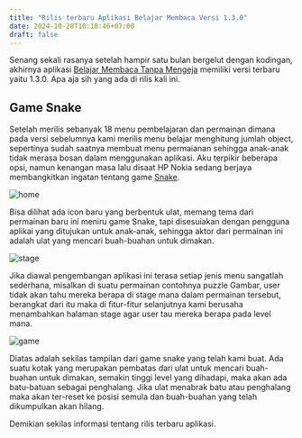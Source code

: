 ```yaml
---
title: "Rilis terbaru Aplikasi Belajar Membaca Versi 1.3.0"
date: 2024-10-28T10:18:46+07:00
draft: false
---
```


Senang sekali rasanya setelah hampir satu bulan bergelut dengan kodingan, akhirnya aplikasi [Belajar Membaca Tanpa Mengeja](https://play.google.com/store/apps/details?id=com.aplikasihebat.baca_app&pcampaignid=web_share) memiliki versi terbaru yaitu 1.3.0. Apa aja sih yang ada di rilis kali ini.

## Game Snake

Setelah merilis sebanyak 18 menu pembelajaran dan permainan dimana pada versi sebelumnya kami merilis menu belajar menghitung jumlah object, sepertinya sudah saatnya membuat menu permaianan sehingga anak-anak tidak merasa bosan dalam menggunakan aplikasi. Aku terpikir beberapa opsi, namun kenangan masa lalu disaat HP Nokia sedang berjaya membangkitkan ingatan tentang game [Snake](<https://en.wikipedia.org/wiki/Snake_(video_game_genre)>).

![home](/blog/new-release-belajar-membaca-version-130/home.jpeg)

Bisa dilihat ada icon baru yang berbentuk ulat, memang tema dari permainan baru ini meniru game Snake, tapi disesuiakan dengan pengguna aplikai yang ditujukan untuk anak-anak, sehingga aktor dari permainan ini adalah ulat yang mencari buah-buahan untuk dimakan.

![stage](/blog/new-release-belajar-membaca-version-130/stage.jpeg)

Jika diawal pengembangan aplikasi ini terasa setiap jenis menu sangatlah sederhana, misalkan di suatu permainan contohnya puzzle Gambar, user tidak akan tahu mereka berapa di stage mana dalam permainan tersebut, berangkat dari itu maka di fitur-fitur selanjutnya kami berusaha menambahkan halaman stage agar user tau mereka berapa pada level mana.

![game](/blog/new-release-belajar-membaca-version-130/level.jpeg)

Diatas adalah sekilas tampilan dari game snake yang telah kami buat. Ada suatu kotak yang merupakan pembatas dari ulat untuk mencari buah-buahan untuk dimakan, semakin tinggi level yang dihadapi, maka akan ada batu-batuan sebagai penghalang. Jika ulat menabrak batu atau penghalang maka akan ter-reset ke posisi semula dan buah-buahan yang telah dikumpulkan akan hilang.

Demikian sekilas informasi tentang rilis terbaru aplikasi.
